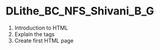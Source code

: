 # DLithe_BC_NFS_Shivani_B_G

1. Introduction to HTML
2. Explain the tags 
3. Create first HTML page
